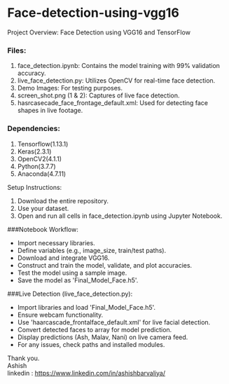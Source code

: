 # Face-detection-using-vgg16
Project Overview: Face Detection using VGG16 and TensorFlow

### Files:  

1) face_detection.ipynb: Contains the model training with 99% validation accuracy.
2) live_face_detection.py: Utilizes OpenCV for real-time face detection.
3) Demo Images: For testing purposes.
4) screen_shot.png (1 & 2):  Captures of live face detection.
5) hasrcasecade_face_frontage_default.xml:  Used for detecting face shapes in live footage.

### Dependencies:
1) Tensorflow(1.13.1)
2) Keras(2.3.1)
3) OpenCV2(4.1.1)
4) Python(3.7.7) 
5) Anaconda(4.7.11) 

Setup Instructions:
1) Download the entire repository.
2) Use your dataset.
3) Open and run all cells in face_detection.ipynb using Jupyter Notebook.

###Notebook Workflow:
- Import necessary libraries.
- Define variables (e.g., image_size, train/test paths).
- Download and integrate VGG16.
- Construct and train the model, validate, and plot accuracies.
- Test the model using a sample image.
- Save the model as 'Final_Model_Face.h5'.

###Live Detection (live_face_detection.py):

- Import libraries and load 'Final_Model_Face.h5'.
- Ensure webcam functionality.
- Use 'haarcascade_frontalface_default.xml' for live facial detection.
- Convert detected faces to array for model prediction.
- Display predictions (Ash, Malav, Nani) on live camera feed.
- For any issues, check paths and installed modules.

Thank you.  
Ashish  
linkedin : https://www.linkedin.com/in/ashishbarvaliya/  
